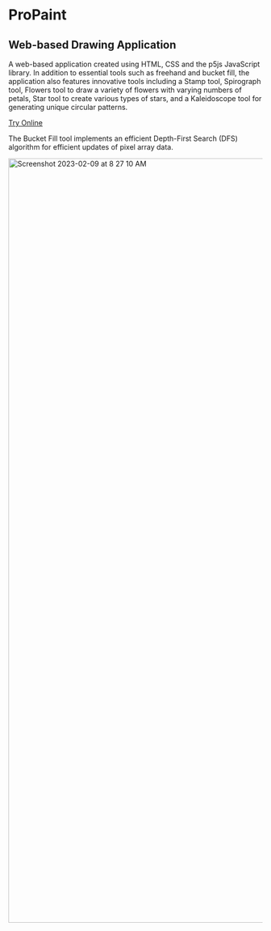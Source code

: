 # ProPaint

## Web-based Drawing Application

A web-based application created using HTML, CSS and the p5js JavaScript library. In addition to essential tools such as freehand and bucket fill, the application also features innovative tools including a Stamp tool, Spirograph tool, Flowers tool to draw a variety of flowers with varying numbers of petals, Star tool to create various types of stars, and a Kaleidoscope tool for generating unique circular patterns.

[Try Online](https://aishtomer.github.io/ProPaint/)

The Bucket Fill tool implements an efficient Depth-First Search (DFS) algorithm for efficient updates of pixel array data.

<img width="1512" alt="Screenshot 2023-02-09 at 8 27 10 AM" src="https://user-images.githubusercontent.com/91372700/217706871-ced1fc4d-d6c7-4b6b-bd0b-9f25b881c839.png">




